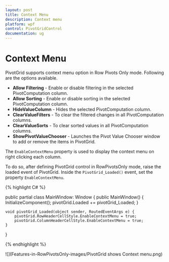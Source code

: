 ```yaml
---
layout: post
title: Context Menu
description: Context menu
platform: wpf
control: PivotGridControl
documentation: ug
---
```


# Context Menu

PivotGrid supports context menu option in Row Pivots Only mode. Following are the options available.

* **Allow Filtering** - Enable or disable filtering in the selected PivotComputation column.
* **Allow Sorting**  - Enable or disable sorting in the selected PivotComputation column.
* **HideValueColumn** - Hides the selected PivotComputation column.
* **ClearValueFilters** - To clear the filtered changes in all PivotComputation columns.
* **ClearValueSorts** - To clear sorted values in all PivotComputation columns.
* **ShowPivotValueChooser** - Launches the Pivot Value Chooser window to add or remove the items in PivotGrid.

The `EnableContextMenu` property is used to display the context menu on right clicking each column.

To do so, after defining PivotGrid control in RowPivotsOnly mode, raise the loaded event of PivotGrid. Inside the `PivotGrid_Loaded()` event, set the property `EnableContextMenu`.

{% highlight C# %}

public partial class MainWindow: Window {
    public MainWindow() {
        InitializeComponent();
        pivotGrid.Loaded += pivotGrid_Loaded;
    }

    void pivotGrid_Loaded(object sender, RoutedEventArgs e) {
        pivotGrid.RowHeaderCellStyle.EnableContextMenu = true;
        pivotGrid.ColumnHeaderCellStyle.EnableContextMenu = true;
    }
}

{% endhighlight %}

![](Features-in-RowPivotsOnly-images/PivotGrid shows Context menu.png)
